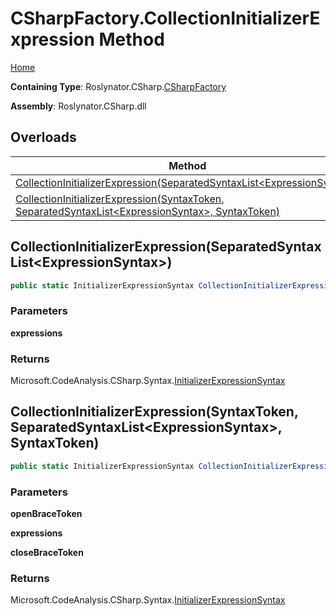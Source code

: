 <a name="_top"></a>

# CSharpFactory\.CollectionInitializerExpression Method

[Home](../../../../README.md#_top)

**Containing Type**: Roslynator\.CSharp\.[CSharpFactory](../README.md#_top)

**Assembly**: Roslynator\.CSharp\.dll

## Overloads

| Method | Summary |
| ------ | ------- |
| [CollectionInitializerExpression(SeparatedSyntaxList\<ExpressionSyntax>)](#Roslynator_CSharp_CSharpFactory_CollectionInitializerExpression_Microsoft_CodeAnalysis_SeparatedSyntaxList_Microsoft_CodeAnalysis_CSharp_Syntax_ExpressionSyntax__) | |
| [CollectionInitializerExpression(SyntaxToken, SeparatedSyntaxList\<ExpressionSyntax>, SyntaxToken)](#Roslynator_CSharp_CSharpFactory_CollectionInitializerExpression_Microsoft_CodeAnalysis_SyntaxToken_Microsoft_CodeAnalysis_SeparatedSyntaxList_Microsoft_CodeAnalysis_CSharp_Syntax_ExpressionSyntax__Microsoft_CodeAnalysis_SyntaxToken_) | |

## CollectionInitializerExpression\(SeparatedSyntaxList\<ExpressionSyntax>\) <a name="Roslynator_CSharp_CSharpFactory_CollectionInitializerExpression_Microsoft_CodeAnalysis_SeparatedSyntaxList_Microsoft_CodeAnalysis_CSharp_Syntax_ExpressionSyntax__"></a>

```csharp
public static InitializerExpressionSyntax CollectionInitializerExpression(SeparatedSyntaxList<ExpressionSyntax> expressions = default(SeparatedSyntaxList<ExpressionSyntax>))
```

### Parameters

**expressions**

### Returns

Microsoft\.CodeAnalysis\.CSharp\.Syntax\.[InitializerExpressionSyntax](https://docs.microsoft.com/en-us/dotnet/api/microsoft.codeanalysis.csharp.syntax.initializerexpressionsyntax)

## CollectionInitializerExpression\(SyntaxToken, SeparatedSyntaxList\<ExpressionSyntax>, SyntaxToken\) <a name="Roslynator_CSharp_CSharpFactory_CollectionInitializerExpression_Microsoft_CodeAnalysis_SyntaxToken_Microsoft_CodeAnalysis_SeparatedSyntaxList_Microsoft_CodeAnalysis_CSharp_Syntax_ExpressionSyntax__Microsoft_CodeAnalysis_SyntaxToken_"></a>

```csharp
public static InitializerExpressionSyntax CollectionInitializerExpression(SyntaxToken openBraceToken, SeparatedSyntaxList<ExpressionSyntax> expressions, SyntaxToken closeBraceToken)
```

### Parameters

**openBraceToken**

**expressions**

**closeBraceToken**

### Returns

Microsoft\.CodeAnalysis\.CSharp\.Syntax\.[InitializerExpressionSyntax](https://docs.microsoft.com/en-us/dotnet/api/microsoft.codeanalysis.csharp.syntax.initializerexpressionsyntax)

